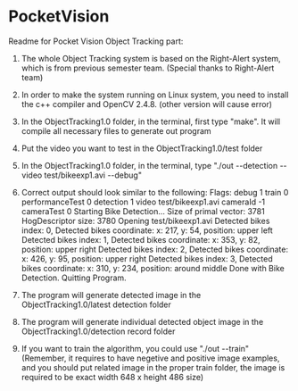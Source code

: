 # PocketVision
Readme for Pocket Vision Object Tracking part:
1. The whole Object Tracking system is based on the Right-Alert system, which is from previous semester team. (Special thanks to Right-Alert team) 

2. In order to make the system running on Linux system, you need to install the c++ compiler and OpenCV 2.4.8. (other version will cause error)

3. In the ObjectTracking1.0 folder, in the terminal, first type "make". It will compile all necessary files to generate out program

4. Put the video you want to test in the ObjectTracking1.0/test folder

5. In the ObjectTracking1.0 folder, in the terminal, type "./out --detection --video test/bikeexp1.avi --debug"

6. Correct output should look similar to the following:
Flags:
	debug 1
	train 0
	performanceTest 0
	detection 1
	video test/bikeexp1.avi
	cameraId -1
	cameraTest 0
Starting Bike Detection...
Size of primal vector: 3781
HogDescriptor size: 3780
Opening test/bikeexp1.avi
Detected bikes index: 0, Detected bikes coordinate: x: 217, y: 54, position: upper left
Detected bikes index: 1, Detected bikes coordinate: x: 353, y: 82, position: upper right
Detected bikes index: 2, Detected bikes coordinate: x: 426, y: 95, position: upper right
Detected bikes index: 3, Detected bikes coordinate: x: 310, y: 234, position: around middle
Done with Bike Detection.
Quitting Program.

7. The program will generate detected image in the ObjectTracking1.0/latest detection folder

8. The program will generate individual detected object image in the ObjectTracking1.0/detection record folder

9. If you want to train the algorithm, you could use "./out --train" (Remember, it requires to have negetive and positive image examples, and you should put related image in the proper train folder, the image is required to be exact width 648 x height 486 size)
